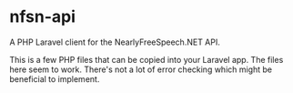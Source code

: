 # nfsn-api
A PHP Laravel client for the NearlyFreeSpeech.NET API. 

This is a few PHP files that can be copied into your Laravel app. The files here seem to work. There's not a lot of error checking which might be beneficial to implement.
